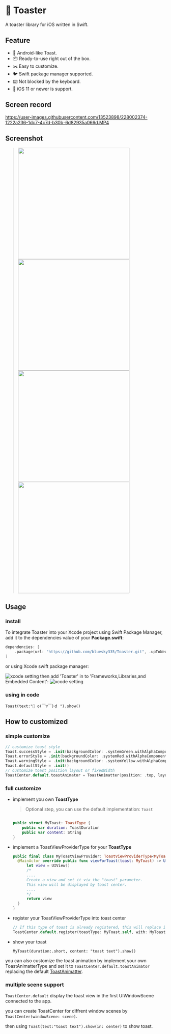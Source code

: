 # 🍞 Toaster
A toaster library for iOS written in Swift.

## Feature

  - 🤖 Android-like Toast.
  - 📦 Ready-to-use right out of the box.
  - ✂️ Easy to customize.
  - 🐦 Swift package manager supported.
  - ⌨️ Not blocked by the keyboard.
  - 🍎 iOS 11 or newer is support.
  
## Screen record

https://user-images.githubusercontent.com/13523898/228002374-1222a236-1dc7-4c7d-b30b-6d82935a066d.MP4

## Screenshot

> <img src="./Screenshot/screenshot01.png" width="350">
> <img src="./Screenshot/screenshot02.png" width="350">
> <img src="./Screenshot/screenshot03.png" width="350">
> <img src="./Screenshot/screenshot04.png" width="350">


## Usage

### install
To integrate Toaster into your Xcode project using Swift Package Manager, add it to the dependencies value of your **Package.swift**:
``` swift
dependencies: [
    .package(url: "https://github.com/bluesky335/Toaster.git", .upToNextMajor(from: "0.2.0"))
]
```
or using Xcode swift package manager:

![xcode setting](./Screenshot/xcode_package_manager.png)
then add 'Toaster' in to 'Frameworks,Libraries,and Embedded Content':
![xcode setting](./Screenshot/xcode_package_manager_add_lib.png)

### using in code

```
Toast(text:"🍞 o(￣▽￣)ｄ ").show()
```

## How to customized

### simple customize

``` swift
// customize toast style
Toast.successStyle = .init(backgroundColor: .systemGreen.withAlphaComponent(0.8))
Toast.errorStyle = .init(backgroundColor: .systemRed.withAlphaComponent(0.8))
Toast.warningStyle = .init(backgroundColor: .systemYellow.withAlphaComponent(0.8))
Toast.defaultStyle = .init()
// customize toast position layout or fixedWidth
ToastCenter.default.toastAnimator = ToastAnimatter(position: .top, layout: .stack, fixedWidth: true)
```

### full customize

- implement you own **ToastType**
  
  > Optional step, you can use the default implementation: `Toast`

    ``` swift

    public struct MyToast: ToastType {
        public var duration: ToastDuration
        public var content: String
    }

    ```
- implement a ToastViewProviderType for your **ToastType**
  ``` swift
  public final class MyToastViewProvider: ToastViewProviderType<MyToast> {
    @MainActor override public func viewForToast(toast: MyToast) -> UIView {
        let view = UIView()
        /*
        .... 
        Create a view and set it via the "toast" parameter.
        This view will be displayed by toast center.
        ....
        */
        return view
    }
  }
  ```

- register your ToastViewProviderType into toast center
  ``` swift 
  // If this type of toast is already registered, this will replace it.
  ToastCenter.default.register(toastType: MyToast.self, with: MyToastViewProvider())
  ```

- show your toast
  ``` seift
  MyToast(duration:.short, content: "toast text").show()
  ```
you can also customize the toast animation by implement your own ToastAnimatterType and set it to `ToastCenter.default.toastAnimator` replacing the default [ToastAnimatter](./Sources/Toaster/ToastAnimatter.swift).

### multiple scene support

`ToastCenter.default` display the toast view in the first UIWindowScene connected to the app.

you can create ToastCenter for diffrent window scenes by `ToastCenter(windowScene: scene)`.

then using `Toast(text:"toast text").show(in: center)` to show toast.